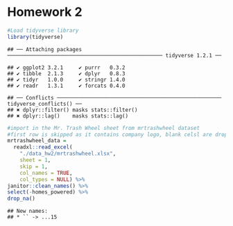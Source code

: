 Homework 2
================

``` r
#Load tidyverse library
library(tidyverse)
```

    ## ── Attaching packages ────────────────────────────────────────────────── tidyverse 1.2.1 ──

    ## ✔ ggplot2 3.2.1     ✔ purrr   0.3.2
    ## ✔ tibble  2.1.3     ✔ dplyr   0.8.3
    ## ✔ tidyr   1.0.0     ✔ stringr 1.4.0
    ## ✔ readr   1.3.1     ✔ forcats 0.4.0

    ## ── Conflicts ───────────────────────────────────────────────────── tidyverse_conflicts() ──
    ## ✖ dplyr::filter() masks stats::filter()
    ## ✖ dplyr::lag()    masks stats::lag()

``` r
#import in the Mr. Trash Wheel sheet from mrtrashwheel dataset
#first row is skipped as it contains company logo, blank celsl are dropped, and the names are cleaned up
mrtrashwheel_data = 
  readxl::read_excel(
    "./data_hw2/mrtrashwheel.xlsx", 
    sheet = 1, 
    skip = 1,
    col_names = TRUE,
    col_types = NULL) %>%
janitor::clean_names() %>%
select(-homes_powered) %>%
drop_na()
```

    ## New names:
    ## * `` -> ...15
